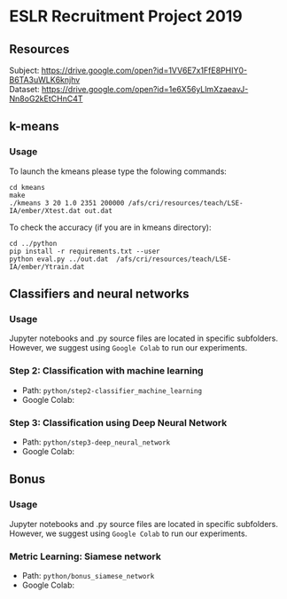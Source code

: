 # ESLR Recruitment Project 2019

## Resources

Subject: https://drive.google.com/open?id=1VV6E7x1FfE8PHIY0-B6TA3uWLK6knjhv  
Dataset: https://drive.google.com/open?id=1e6X56yLlmXzaeavJ-Nn8oG2kEtCHnC4T

## k-means

### Usage

To launch the kmeans please type the folowing commands:
```
cd kmeans
make
./kmeans 3 20 1.0 2351 200000 /afs/cri/resources/teach/LSE-IA/ember/Xtest.dat out.dat
```

To check the accuracy (if you are in kmeans directory):
```
cd ../python
pip install -r requirements.txt --user
python eval.py ../out.dat  /afs/cri/resources/teach/LSE-IA/ember/Ytrain.dat
```

## Classifiers and neural networks

### Usage

Jupyter notebooks and .py source files are located in specific subfolders. However, we suggest using `Google Colab` to run our experiments.

### Step 2: Classification with machine learning

- Path: `python/step2-classifier_machine_learning`
- Google Colab: []()

### Step 3: Classification using Deep Neural Network

- Path: `python/step3-deep_neural_network`
- Google Colab: []()

## Bonus

### Usage

Jupyter notebooks and .py source files are located in specific subfolders. However, we suggest using `Google Colab` to run our experiments.

### Metric Learning: Siamese network

- Path: `python/bonus_siamese_network`
- Google Colab: []()
